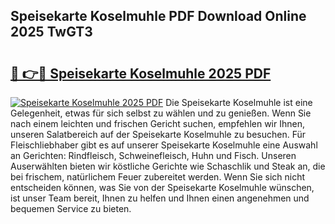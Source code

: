 ## Speisekarte Koselmuhle PDF Download Online 2025 TwGT3

# <h2><a href="http://gcbqsy.nevu.top/?p=Speisekarte+Koselmuhle">🔗 👉🔴 Speisekarte Koselmuhle 2025 PDF</a></h2>

[![Speisekarte Koselmuhle 2025 PDF](https://i.imgur.com/dBaPXMq.png)](http://gcbqsy.nevu.top/?p=Speisekarte+Koselmuhle)
Die Speisekarte Koselmuhle ist eine Gelegenheit, etwas für sich selbst zu wählen und zu genießen. Wenn Sie nach einem leichten und frischen Gericht suchen, empfehlen wir Ihnen, unseren Salatbereich auf der Speisekarte Koselmuhle zu besuchen. Für Fleischliebhaber gibt es auf unserer Speisekarte Koselmuhle eine Auswahl an Gerichten: Rindfleisch, Schweinefleisch, Huhn und Fisch. Unseren Auserwählten bieten wir köstliche Gerichte wie Schaschlik und Steak an, die bei frischem, natürlichem Feuer zubereitet werden. Wenn Sie sich nicht entscheiden können, was Sie von der Speisekarte Koselmuhle wünschen, ist unser Team bereit, Ihnen zu helfen und Ihnen einen angenehmen und bequemen Service zu bieten.

